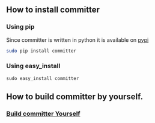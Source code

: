 ## How to install committer

### Using pip 

Since committer is written in python it is available on [pypi](http://pypi.python.org/pypi/committer/)

```bash
sudo pip install committer
```

### Using easy_install
```
sudo easy_install committer
```

## How to build committer by yourself.

### [Build committer Yourself](https://github.com/aelgru/committer/blob/master/HOWTO.md)

